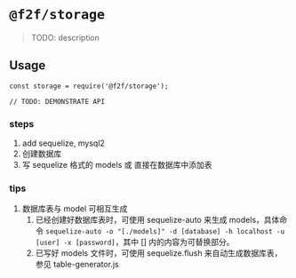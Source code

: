 # `@f2f/storage`

> TODO: description

## Usage

```
const storage = require('@f2f/storage');

// TODO: DEMONSTRATE API
```

### steps

1. add sequelize, mysql2
2. 创建数据库
3. 写 sequelize 格式的 models 或 直接在数据库中添加表


### tips
1. 数据库表与 model 可相互生成
   1. 已经创建好数据库表时，可使用 sequelize-auto 来生成 models，具体命令 ```sequelize-auto -o "[./models]" -d [database] -h localhost -u [user] -x [password]```，其中 [] 内的内容为可替换部分。
   2. 已写好 models 文件时，可使用 sequelize.flush 来自动生成数据库表，参见 table-generator.js
